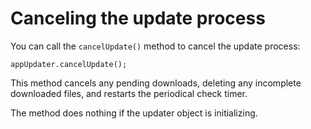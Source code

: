 # Canceling the update process

<div>

You can call the `cancelUpdate()` method to cancel the update process:

    appUpdater.cancelUpdate();

This method cancels any pending downloads, deleting any incomplete downloaded
files, and restarts the periodical check timer.

The method does nothing if the updater object is initializing.

</div>

<div>

<div>



</div>

</div>
